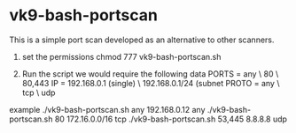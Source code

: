 # vk9-bash-portscan

This is a simple port scan developed as an alternative to other scanners.

1. set the permissions
chmod 777 vk9-bash-portscan.sh

2. Run the script we would require the following data
PORTS = any \\ 80 \\ 80,443
IP = 192.168.0.1 (single) \\ 192.168.0.1/24 (subnet
PROTO = any \\ tcp \\ udp

example
./vk9-bash-portscan.sh any 192.168.0.12 any
./vk9-bash-portscan.sh 80 172.16.0.0/16 tcp
./vk9-bash-portscan.sh 53,445 8.8.8.8 udp
